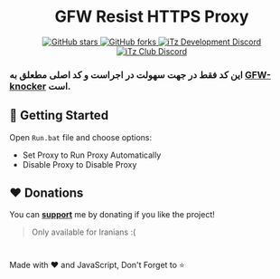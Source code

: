 <h1 align="center">GFW Resist HTTPS Proxy</h1>

<div align="center">
    <a href="https://github.com/iTzArshia/GFW-Resist-HTTPS-Proxy/stargazers"> <img src="https://img.shields.io/github/stars/iTzArshia/GFW-Resist-HTTPS-Proxy.svg" alt="GitHub stars"/> </a>
    <a href="https://github.com/iTzArshia/GFW-Resist-HTTPS-Proxy/network"> <img src="https://img.shields.io/github/forks/iTzArshia/GFW-Resist-HTTPS-Proxy.svg" alt="GitHub forks"/> </a>
    <a href="https://discord.gg/nKrBshQvcK"> <img src="https://badgen.net/discord/members/nKrBshQvcK" alt="iTz Development Discord"/> </a>
    <a href="https://discord.gg/8hr9CRqmfc"> <img src="https://badgen.net/discord/members/8hr9CRqmfc" alt="iTz Club Discord"/> </a>
</div>

### این کد فقط در جهت سهولت در اجراست و کد اصلی مطعلق به [GFW-knocker](https://github.com/GFW-knocker/gfw_resist_HTTPS_proxy) است.

## 🚀 Getting Started
Open `Run.bat` file and choose options:
- Set Proxy to Run Proxy Automatically
- Disable Proxy to Disable Proxy
## ❤️ Donations
You can **[support](https://reymit.ir/itz_arshia)** me by donating if you like the project!
> Only available for Iranians :(
#
Made with ❤️ and JavaScript, Don't Forget to ⭐